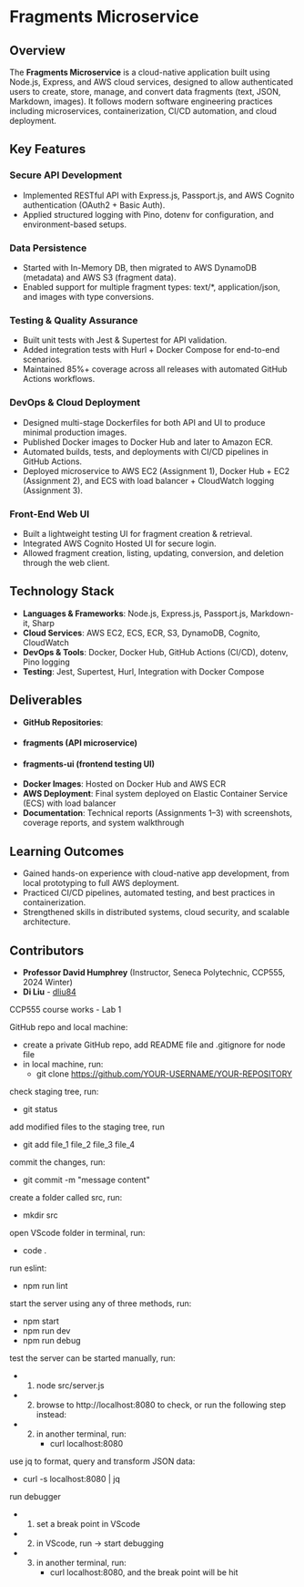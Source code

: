 # Fragments Microservice

## Overview
The **Fragments Microservice** is a cloud-native application built using Node.js, Express, and AWS cloud services, designed to allow authenticated users to create, store, manage, and convert data fragments (text, JSON, Markdown, images). It follows modern software engineering practices including microservices, containerization, CI/CD automation, and cloud deployment.

## Key Features
### Secure API Development
- Implemented RESTful API with Express.js, Passport.js, and AWS Cognito authentication (OAuth2 + Basic Auth).
- Applied structured logging with Pino, dotenv for configuration, and environment-based setups.
### Data Persistence
- Started with In-Memory DB, then migrated to AWS DynamoDB (metadata) and AWS S3 (fragment data).
- Enabled support for multiple fragment types: text/*, application/json, and images with type conversions.
### Testing & Quality Assurance
- Built unit tests with Jest & Supertest for API validation.
- Added integration tests with Hurl + Docker Compose for end-to-end scenarios.
- Maintained 85%+ coverage across all releases with automated GitHub Actions workflows.
### DevOps & Cloud Deployment
- Designed multi-stage Dockerfiles for both API and UI to produce minimal production images.
- Published Docker images to Docker Hub and later to Amazon ECR.
- Automated builds, tests, and deployments with CI/CD pipelines in GitHub Actions.
- Deployed microservice to AWS EC2 (Assignment 1), Docker Hub + EC2 (Assignment 2), and ECS with load balancer + CloudWatch logging (Assignment 3).
### Front-End Web UI
- Built a lightweight testing UI for fragment creation & retrieval.
- Integrated AWS Cognito Hosted UI for secure login.
- Allowed fragment creation, listing, updating, conversion, and deletion through the web client.
  
## Technology Stack
- **Languages & Frameworks**: Node.js, Express.js, Passport.js, Markdown-it, Sharp
- **Cloud Services**: AWS EC2, ECS, ECR, S3, DynamoDB, Cognito, CloudWatch
- **DevOps & Tools**: Docker, Docker Hub, GitHub Actions (CI/CD), dotenv, Pino logging
- **Testing**: Jest, Supertest, Hurl, Integration with Docker Compose
  
## Deliverables
- **GitHub Repositories**:
- #### fragments (API microservice)
- #### fragments-ui (frontend testing UI)
- **Docker Images**: Hosted on Docker Hub and AWS ECR
- **AWS Deployment**: Final system deployed on Elastic Container Service (ECS) with load balancer
- **Documentation**: Technical reports (Assignments 1–3) with screenshots, coverage reports, and system walkthrough

## Learning Outcomes
- Gained hands-on experience with cloud-native app development, from local prototyping to full AWS deployment.
- Practiced CI/CD pipelines, automated testing, and best practices in containerization.
- Strengthened skills in distributed systems, cloud security, and scalable architecture.

## Contributors  

- **Professor David Humphrey** (Instructor, Seneca Polytechnic, CCP555, 2024 Winter)  
- **Di Liu** - [dliu84](https://github.com/dliu84)  

CCP555 course works - Lab 1

GitHub repo and local machine:
- create a private GitHub repo, add README file and .gitignore for node file
- in local machine, run:
  - git clone https://github.com/YOUR-USERNAME/YOUR-REPOSITORY

check staging tree, run:
- git status

add modified files to the staging tree, run
- git add file_1 file_2 file_3 file_4

commit the changes, run:
- git commit -m "message content"

create a folder called src, run:
- mkdir src

open VScode folder in terminal, run:
- code .

run eslint: 
- npm run lint

start the server using any of three methods, run: 
- npm start
- npm run dev
- npm run debug

test the server can be started manually, run:
- 1. node src/server.js
- 2. browse to http://localhost:8080 to check, or run the following step instead:
- 2. in another terminal, run:
     - curl localhost:8080
	
use jq to format, query and transform JSON data:
- curl -s localhost:8080 | jq

run debugger
- 1. set a break point in VScode
- 2. in VScode, run -> start debugging
- 3. in another terminal, run:
     - curl localhost:8080, and the break point will be hit

